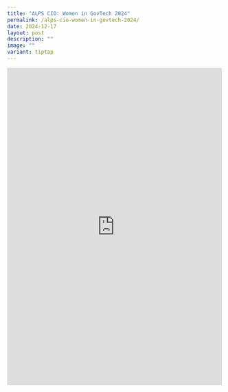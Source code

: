 ```yaml
---
title: "ALPS CIO: Women in GovTech 2024"
permalink: /alps-cio-women-in-govtech-2024/
date: 2024-12-17
layout: post
description: ""
image: ""
variant: tiptap
---
```

<div class="iframe-wrapper">
<iframe style="border:none;overflow:hidden" height="737" width="500" allowfullscreen="true" frameborder="0" src="https://www.facebook.com/plugins/post.php?href=https%3A%2F%2Fwww.facebook.com%2Falpshealthcaresupplychain%2Fposts%2Fpfbid027LyFR6wDLnV4CJEAR3rGd69rboNbju1xHfmrZcW3DGxoXd7cxk9vrBuatHDwQknZl&amp;show_text=true&amp;width=500"></iframe>
</div>
<p></p>